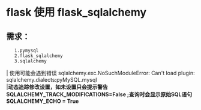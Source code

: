 # flask 使用 flask_sqlalchemy

## 需求：
       1.pymysql
       2.flask_sqlalchemy
       3.sqlalchemy
       
| 使用可能会遇到错误 sqlalchemy.exc.NoSuchModuleError: Can't load plugin: sqlalchemy.dialects:pyMySQL.mysql   
|**动态追踪修改设置，如未设置只会提示警告SQLALCHEMY_TRACK_MODIFICATIONS=False ;查询时会显示原始SQL语句SQLALCHEMY_ECHO = True**

